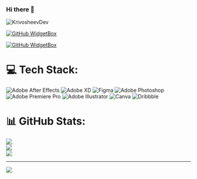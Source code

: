 ### Hi there 👋

<!--
**alyoshaEXP/alyoshaEXP** is a ✨ _special_ ✨ repository because its `README.md` (this file) appears on your GitHub profile.

Here are some ideas to get you started:

- 🔭 I’m currently working on ...
- 🌱 I’m currently learning ...
- 👯 I’m looking to collaborate on ...
- 🤔 I’m looking for help with ...
- 💬 Ask me about ...
- 📫 How to reach me: ...
- 😄 Pronouns: ...
- ⚡ Fun fact: ...
-->
![KrivosheevDev](https://github.com/alyoshaEXP/alyoshaEXP/assets/150704741/4cceedc9-60d2-4e5e-9357-16ef6d47c579)

[![GitHub WidgetBox](https://github-widgetbox.vercel.app/api/profile?username=alyoshaEXP&data=followers,repositories,stars,commits&theme=darkmode)](https://github.com/alyoshaEXP)

[![GitHub WidgetBox](https://github-widgetbox.vercel.app/api/skills?languages=js,java,html,css&theme=darkmode&includeNames=true)](https://github.com/alyoshaEXP)




# 💻 Tech Stack:
![Adobe After Effects](https://img.shields.io/badge/Adobe%20After%20Effects-9999FF.svg?style=for-the-badge&logo=Adobe%20After%20Effects&logoColor=white) ![Adobe XD](https://img.shields.io/badge/Adobe%20XD-470137?style=for-the-badge&logo=Adobe%20XD&logoColor=#FF61F6) ![Figma](https://img.shields.io/badge/figma-%23F24E1E.svg?style=for-the-badge&logo=figma&logoColor=white) ![Adobe Photoshop](https://img.shields.io/badge/adobe%20photoshop-%2331A8FF.svg?style=for-the-badge&logo=adobe%20photoshop&logoColor=white) ![Adobe Premiere Pro](https://img.shields.io/badge/Adobe%20Premiere%20Pro-9999FF.svg?style=for-the-badge&logo=Adobe%20Premiere%20Pro&logoColor=white) ![Adobe Illustrator](https://img.shields.io/badge/adobe%20illustrator-%23FF9A00.svg?style=for-the-badge&logo=adobe%20illustrator&logoColor=white) ![Canva](https://img.shields.io/badge/Canva-%2300C4CC.svg?style=for-the-badge&logo=Canva&logoColor=white) ![Dribbble](https://img.shields.io/badge/Dribbble-EA4C89?style=for-the-badge&logo=dribbble&logoColor=white)
# 📊 GitHub Stats:
![](https://github-readme-stats.vercel.app/api?username=alyoshaEXP&theme=nord&hide_border=false&include_all_commits=false&count_private=false)<br/>
![](https://github-readme-streak-stats.herokuapp.com/?user=alyoshaEXP&theme=nord&hide_border=false)<br/>
![](https://github-readme-stats.vercel.app/api/top-langs/?username=alyoshaEXP&theme=nord&hide_border=false&include_all_commits=false&count_private=false&layout=compact)

---
[![](https://visitcount.itsvg.in/api?id=alyoshaEXP&icon=0&color=0)](https://visitcount.itsvg.in)

<!-- Proudly created with GPRM ( https://gprm.itsvg.in ) -->
